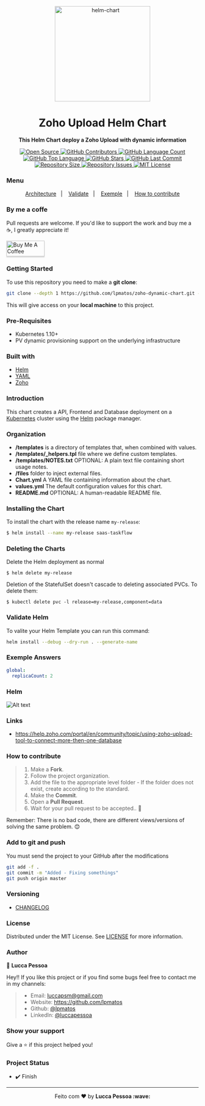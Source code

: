 <p align="center">
  <img alt="helm-chart" src="https://caylent.com/wp-content/uploads/2018/12/Featured-images-helms-tools.png" width="250px" float="center"/>
</p>

<h1 align="center">Zoho Upload Helm Chart</h1>

<p align="center">
  <strong>This Helm Chart deploy a Zoho Upload with dynamic information</strong>
</p>

<p align="center">
  <a href="https://github.com/lpmatos/zoho-dynamic-chart">
    <img alt="Open Source" src="https://badges.frapsoft.com/os/v1/open-source.svg?v=102">
  </a>

  <a href="https://github.com/lpmatos/zoho-dynamic-chart/graphs/contributors">
    <img alt="GitHub Contributors" src="https://img.shields.io/github/contributors/lpmatos/zoho-dynamic-chart">
  </a>

  <a href="https://github.com/lpmatos/zoho-dynamic-chart">
    <img alt="GitHub Language Count" src="https://img.shields.io/github/languages/count/lpmatos/zoho-dynamic-chart">
  </a>

  <a href="https://github.com/lpmatos/zoho-dynamic-chart">
    <img alt="GitHub Top Language" src="https://img.shields.io/github/languages/top/lpmatos/zoho-dynamic-chart">
  </a>

  <a href="https://github.com/lpmatos/zoho-dynamic-chart/stargazers">
    <img alt="GitHub Stars" src="https://img.shields.io/github/stars/lpmatos/zoho-dynamic-chart?style=social">
  </a>

  <a href="https://github.com/lpmatos/zoho-dynamic-chart/commits/master">
    <img alt="GitHub Last Commit" src="https://img.shields.io/github/last-commit/lpmatos/zoho-dynamic-chart">
  </a>

  <a href="https://github.com/lpmatos/zoho-dynamic-chart">
    <img alt="Repository Size" src="https://img.shields.io/github/repo-size/lpmatos/zoho-dynamic-chart">
  </a>

  <a href="https://github.com/lpmatos/zoho-dynamic-chart/issues">
    <img alt="Repository Issues" src="https://img.shields.io/github/issues/lpmatos/zoho-dynamic-chart">
  </a>

  <a href="https://github.com/lpmatos/zoho-dynamic-chart/blob/master/LICENSE">
    <img alt="MIT License" src="https://img.shields.io/github/license/lpmatos/zoho-dynamic-chart">
  </a>
</p>

### Menu

<p align="center">
  <a href="#architecture">Architecture</a>&nbsp;&nbsp;&nbsp;|&nbsp;&nbsp;&nbsp;
  <a href="#validate-helm">Validate</a>&nbsp;&nbsp;&nbsp;|&nbsp;&nbsp;&nbsp;
  <a href="#exemple-answers">Exemple</a>&nbsp;&nbsp;&nbsp;|&nbsp;&nbsp;&nbsp;
  <a href="#how-to-contribute">How to contribute</a>
</p>

### By me a coffe

Pull requests are welcome. If you'd like to support the work and buy me a ☕, I greatly appreciate it!

<a href="https://www.buymeacoffee.com/EatdMck" target="_blank"><img src="https://www.buymeacoffee.com/assets/img/custom_images/orange_img.png" alt="Buy Me A Coffee" style="height: 41px !important;width: 100px !important;box-shadow: 0px 3px 2px 0px rgba(190, 190, 190, 0.5) !important;-webkit-box-shadow: 0px 3px 2px 0px rgba(190, 190, 190, 0.5) !important;" ></a>

### Getting Started

To use this repository you need to make a **git clone**:

```bash
git clone --depth 1 https://github.com/lpmatos/zoho-dynamic-chart.git -b master
```

This will give access on your **local machine** to this project.

### Pre-Requisites

* Kubernetes 1.10+
* PV dynamic provisioning support on the underlying infrastructure

### Built with

- [Helm](https://helm.sh/)
- [YAML](https://yaml.org/)
- [Zoho](https://www.zoho.com/deluge/help/docs/upload-files.html)

### Introduction

This chart creates a API, Frontend and Database deployment on a [Kubernetes](http://kubernetes.io) cluster using the [Helm](https://helm.sh) package manager.

### Organization

* **/templates** is a directory of templates that, when combined with values.
* **/templates/_helpers.tpl** file where we define custom templates.
* **/templates/NOTES.txt** OPTIONAL: A plain text file containing short usage notes.
* **/files** folder to inject external files.
* **Chart.yml** A YAML file containing information about the chart.
* **values.yml** The default configuration values for this chart.
* **README.md** OPTIONAL: A human-readable README file.

### Installing the Chart

To install the chart with the release name `my-release`:

```bash
$ helm install --name my-release saas-taskflow
```

### Deleting the Charts

Delete the Helm deployment as normal

```
$ helm delete my-release
```

Deletion of the StatefulSet doesn't cascade to deleting associated PVCs. To delete them:

```
$ kubectl delete pvc -l release=my-release,component=data
```

### Validate Helm

To valite your Helm Template you can run this command:

```bash
helm install --debug --dry-run . --generate-name
```

### Exemple Answers 

```yaml
global:
  replicaCount: 2
```

### Helm

![Alt text](docs/images/HELM.PNG?raw=true "Helm")

### Links

* https://help.zoho.com/portal/en/community/topic/using-zoho-upload-tool-to-connect-more-then-one-database

### How to contribute

>
> 1. Make a **Fork**.
> 2. Follow the project organization.
> 3. Add the file to the appropriate level folder - If the folder does not exist, create according to the standard.
> 4. Make the **Commit**.
> 5. Open a **Pull Request**.
> 6. Wait for your pull request to be accepted.. 🚀
>
Remember: There is no bad code, there are different views/versions of solving the same problem. 😊

### Add to git and push

You must send the project to your GitHub after the modifications

```bash
git add -f .
git commit -m "Added - Fixing somethings"
git push origin master
```

### Versioning

- [CHANGELOG](CHANGELOG.md)

### License

Distributed under the MIT License. See [LICENSE](LICENSE) for more information.

### Author

👤 **Lucca Pessoa**

Hey!! If you like this project or if you find some bugs feel free to contact me in my channels:

> * Email: luccapsm@gmail.com
> * Website: https://github.com/lpmatos
> * Github: [@lpmatos](https://github.com/lpmatos)
> * LinkedIn: [@luccapessoa](https://linkedin.com/in/luccapessoa)

### Show your support

Give a ⭐️ if this project helped you!

### Project Status

* ✔️ Finish

---

<p align="center">Feito com ❤️ by <strong>Lucca Pessoa :wave:</p>
